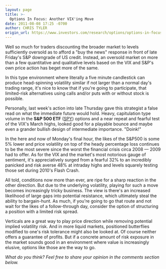 ```yaml
---
layout: page
title: >-
  Options In Focus: Another VIX'ing Move
date: 2011-08-08 17:25 -0700
author: CHRIS TYLER
origin_url: https://www.investors.com/research/options/options-in-focus-another-vixing-move/
---
```






Well so much for traders discounting the broader market to levels sufficiently oversold as to afford a "buy the news" response in front of late Friday's S&P downgrade of US credit. Instead, an oversold market on more than a few quantitative and qualitative levels based on the VIX and S&P's own price action has beget more of the same.

  

In this type environment where literally a five minute candlestick can produce head-spinning volatility similar if not larger than a normal day's trading range, it's nice to know that if you're going to participate, that limited-risk alternatives using calls and/or puts with or without stock is possible.

  

Personally, last week's action into late Thursday gave this strategist a false read on what the immediate future would hold. Heavy, capitulation type volume in the **S&P 500 ETF** ([SPY](https://research.investors.com/quote.aspx?symbol=SPY)) options and a near repeat and fearful test of the VIX's March highs, looked good for a playable bounce and maybe even a grander bullish design of intermediate importance. "Doink!"

  

In the here and now of Monday's final hour, the likes of the S&P500 is some 5% lower and price volatility on top of the heady percentage loss continues to be the most severe since the worst the financial crisis circa 2008 — 2009 had to offer. As for the VIX and the market's most notorious gauge of sentiment, it's appreciatively surged from a fearful 32% to an incredibly panicked and risk averse 48% at intraday highs and levels squarely testing those set during 2010's Flash Crash.

  

All told, conditions now more than ever, are ripe for a sharp reaction in the other direction. But due to the underlying volatility, playing for such a move becomes increasingly tricky business. The view is there's an increased likelihood of large gaps into potential resistance, which ultimately steal the ability to bargain-hunt. As much, if you're going to go that route and not wait for the likes of a follow-through day, consider the option of structuring a position with a limited risk spread.

  

Verticals are a great way to play price direction while removing potential implied volatility risk. And in more liquid markets, positioned butterflies modified to one's risk tolerance might also be looked at. Of course neither offers a guarantee of profits. But if a concrete amount of risk exposure in the market sounds good in an environment where value is increasingly elusive, options like those are the way to go.

  

*What do you think? Feel free to share your opinion in the comments section below.*





